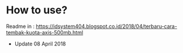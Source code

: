 # How to use?
Readme in : https://idsystem404.blogspot.co.id/2018/04/terbaru-cara-tembak-kuota-axis-500mb.html

* Update 08 April 2018
